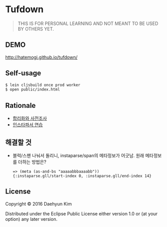 # Tufdown

> THIS IS FOR PERSONAL LEARNING AND NOT MEANT TO BE USED BY OTHERS YET.

## DEMO

http://hatemogi.github.io/tufdown/

## Self-usage

``` bash
$ lein cljsbuild once prod worker
$ open public/index.html
```

## Rationale

* [합리화와 사전조사](https://medium.com/happyprogrammer-in-jeju/마크다운-파서-만들기-1-합리화와-사전조사-932a269b7233)
* [인스타파서 연습](https://medium.com/happyprogrammer-in-jeju/마크다운-파서-만들기-2-인스타파서-연습-12b2291a9f8b)

## 해결할 것

* 블럭/스팬 나눠서 돌리니, instaparse/span의 메타정보가 어긋남. 원래 메타정보를 더하는 방법은?
  ```
  => (meta (as-and-bs "aaaaabbbaaaabb"))
  {:instaparse.gll/start-index 0, :instaparse.gll/end-index 14}
  ```

## License

Copyright © 2016 Daehyun Kim

Distributed under the Eclipse Public License either version 1.0 or (at
your option) any later version.
